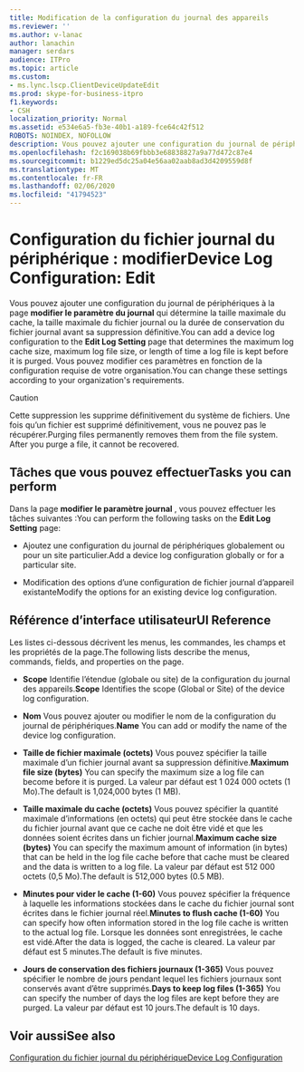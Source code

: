 ```yaml
---
title: Modification de la configuration du journal des appareils
ms.reviewer: ''
ms.author: v-lanac
author: lanachin
manager: serdars
audience: ITPro
ms.topic: article
ms.custom:
- ms.lync.lscp.ClientDeviceUpdateEdit
ms.prod: skype-for-business-itpro
f1.keywords:
- CSH
localization_priority: Normal
ms.assetid: e534e6a5-fb3e-40b1-a189-fce64c42f512
ROBOTS: NOINDEX, NOFOLLOW
description: Vous pouvez ajouter une configuration du journal de périphériques à la page modifier le paramètre du journal qui détermine la taille maximale du cache, la taille maximale du fichier journal ou la durée de conservation du fichier journal avant sa suppression définitive. Vous pouvez modifier ces paramètres en fonction de la configuration requise de votre organisation.
ms.openlocfilehash: f2c169038b69fbbb3e68838827a9a77d472c87e4
ms.sourcegitcommit: b1229ed5dc25a04e56aa02aab8ad3d4209559d8f
ms.translationtype: MT
ms.contentlocale: fr-FR
ms.lasthandoff: 02/06/2020
ms.locfileid: "41794523"
---
```

# <a name="device-log-configuration-edit"></a><span data-ttu-id="c2d88-104">Configuration du fichier journal du périphérique : modifier</span><span class="sxs-lookup"><span data-stu-id="c2d88-104">Device Log Configuration: Edit</span></span>
 
<span data-ttu-id="c2d88-105">Vous pouvez ajouter une configuration du journal de périphériques à la page **modifier le paramètre du journal** qui détermine la taille maximale du cache, la taille maximale du fichier journal ou la durée de conservation du fichier journal avant sa suppression définitive.</span><span class="sxs-lookup"><span data-stu-id="c2d88-105">You can add a device log configuration to the **Edit Log Setting** page that determines the maximum log cache size, maximum log file size, or length of time a log file is kept before it is purged.</span></span> <span data-ttu-id="c2d88-106">Vous pouvez modifier ces paramètres en fonction de la configuration requise de votre organisation.</span><span class="sxs-lookup"><span data-stu-id="c2d88-106">You can change these settings according to your organization's requirements.</span></span>
  
> [!CAUTION]
> <span data-ttu-id="c2d88-p103">Cette suppression les supprime définitivement du système de fichiers. Une fois qu’un fichier est supprimé définitivement, vous ne pouvez pas le récupérer.</span><span class="sxs-lookup"><span data-stu-id="c2d88-p103">Purging files permanently removes them from the file system. After you purge a file, it cannot be recovered.</span></span> 
  
## <a name="tasks-you-can-perform"></a><span data-ttu-id="c2d88-109">Tâches que vous pouvez effectuer</span><span class="sxs-lookup"><span data-stu-id="c2d88-109">Tasks you can perform</span></span>

<span data-ttu-id="c2d88-110">Dans la page **modifier le paramètre journal** , vous pouvez effectuer les tâches suivantes :</span><span class="sxs-lookup"><span data-stu-id="c2d88-110">You can perform the following tasks on the **Edit Log Setting** page:</span></span>
  
- <span data-ttu-id="c2d88-111">Ajoutez une configuration du journal de périphériques globalement ou pour un site particulier.</span><span class="sxs-lookup"><span data-stu-id="c2d88-111">Add a device log configuration globally or for a particular site.</span></span>
    
- <span data-ttu-id="c2d88-112">Modification des options d’une configuration de fichier journal d’appareil existante</span><span class="sxs-lookup"><span data-stu-id="c2d88-112">Modify the options for an existing device log configuration.</span></span>
    
## <a name="ui-reference"></a><span data-ttu-id="c2d88-113">Référence d’interface utilisateur</span><span class="sxs-lookup"><span data-stu-id="c2d88-113">UI Reference</span></span>

<span data-ttu-id="c2d88-114">Les listes ci-dessous décrivent les menus, les commandes, les champs et les propriétés de la page.</span><span class="sxs-lookup"><span data-stu-id="c2d88-114">The following lists describe the menus, commands, fields, and properties on the page.</span></span>
  
- <span data-ttu-id="c2d88-115">**Scope** Identifie l’étendue (globale ou site) de la configuration du journal des appareils.</span><span class="sxs-lookup"><span data-stu-id="c2d88-115">**Scope** Identifies the scope (Global or Site) of the device log configuration.</span></span>
    
- <span data-ttu-id="c2d88-116">**Nom** Vous pouvez ajouter ou modifier le nom de la configuration du journal de périphériques.</span><span class="sxs-lookup"><span data-stu-id="c2d88-116">**Name** You can add or modify the name of the device log configuration.</span></span>
    
- <span data-ttu-id="c2d88-117">**Taille de fichier maximale (octets)** Vous pouvez spécifier la taille maximale d’un fichier journal avant sa suppression définitive.</span><span class="sxs-lookup"><span data-stu-id="c2d88-117">**Maximum file size (bytes)** You can specify the maximum size a log file can become before it is purged.</span></span> <span data-ttu-id="c2d88-118">La valeur par défaut est 1 024 000 octets (1 Mo).</span><span class="sxs-lookup"><span data-stu-id="c2d88-118">The default is 1,024,000 bytes (1 MB).</span></span>
    
- <span data-ttu-id="c2d88-119">**Taille maximale du cache (octets)** Vous pouvez spécifier la quantité maximale d’informations (en octets) qui peut être stockée dans le cache du fichier journal avant que ce cache ne doit être vidé et que les données soient écrites dans un fichier journal.</span><span class="sxs-lookup"><span data-stu-id="c2d88-119">**Maximum cache size (bytes)** You can specify the maximum amount of information (in bytes) that can be held in the log file cache before that cache must be cleared and the data is written to a log file.</span></span> <span data-ttu-id="c2d88-120">La valeur par défaut est 512 000 octets (0,5 Mo).</span><span class="sxs-lookup"><span data-stu-id="c2d88-120">The default is 512,000 bytes (0.5 MB).</span></span>
    
- <span data-ttu-id="c2d88-121">**Minutes pour vider le cache (1-60)** Vous pouvez spécifier la fréquence à laquelle les informations stockées dans le cache du fichier journal sont écrites dans le fichier journal réel.</span><span class="sxs-lookup"><span data-stu-id="c2d88-121">**Minutes to flush cache (1-60)** You can specify how often information stored in the log file cache is written to the actual log file.</span></span> <span data-ttu-id="c2d88-122">Lorsque les données sont enregistrées, le cache est vidé.</span><span class="sxs-lookup"><span data-stu-id="c2d88-122">After the data is logged, the cache is cleared.</span></span> <span data-ttu-id="c2d88-123">La valeur par défaut est 5 minutes.</span><span class="sxs-lookup"><span data-stu-id="c2d88-123">The default is five minutes.</span></span>
    
- <span data-ttu-id="c2d88-124">**Jours de conservation des fichiers journaux (1-365)** Vous pouvez spécifier le nombre de jours pendant lequel les fichiers journaux sont conservés avant d’être supprimés.</span><span class="sxs-lookup"><span data-stu-id="c2d88-124">**Days to keep log files (1-365)** You can specify the number of days the log files are kept before they are purged.</span></span> <span data-ttu-id="c2d88-125">La valeur par défaut est 10 jours.</span><span class="sxs-lookup"><span data-stu-id="c2d88-125">The default is 10 days.</span></span>
    
## <a name="see-also"></a><span data-ttu-id="c2d88-126">Voir aussi</span><span class="sxs-lookup"><span data-stu-id="c2d88-126">See also</span></span>

[<span data-ttu-id="c2d88-127">Configuration du fichier journal du périphérique</span><span class="sxs-lookup"><span data-stu-id="c2d88-127">Device Log Configuration</span></span>](ms.lync.lscp.ClientDeviceCfgMain.md)
